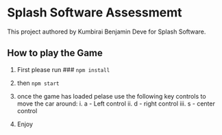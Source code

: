 # Splash Software Assessmemt

This project authored by Kumbirai Benjamin Deve for Splash Software.

## How to play the Game

1. First please run ### `npm install`
2. then `npm start`
3. once the game has loaded pelase use the following key controls to move the car around:
    i. a - Left control
    ii. d - right control
    iii. s - center control

4. Enjoy
